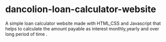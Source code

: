 # dancolion-loan-calculator-website
A simple loan calculator website made with HTML,CSS and Javascript that helps to calculate the amount payable as interest monthly,yearly and over long period of time .
